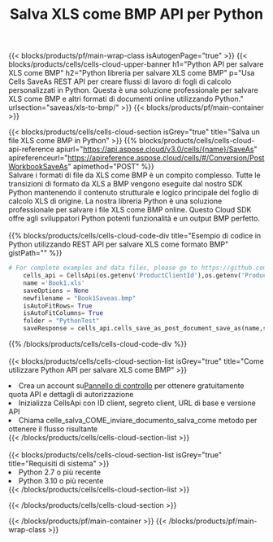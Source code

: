﻿---
title:  Salva XLS come BMP API per Python
description:  Utilizzo di Aspose.Cells Cloud SDK per Python per salvare il file in formato XLS come file in formato BMP.
url: /it/python/saveas/xls-to-bmp/
---
{{< blocks/products/pf/main-wrap-class isAutogenPage="true" >}}
{{< blocks/products/cells/cells-cloud-upper-banner h1="Python API per salvare XLS come BMP" h2="Python libreria per salvare XLS come BMP" p="Usa Cells SaveAs REST API per creare flussi di lavoro di fogli di calcolo personalizzati in Python. Questa è una soluzione professionale per salvare XLS come BMP e altri formati di documenti online utilizzando Python." urlsection="saveas/xls-to-bmp/" >}}
{{< blocks/products/pf/main-container >}}

{{< blocks/products/cells/cells-cloud-section isGrey="true" title="Salva un file XLS come BMP in Python" >}}
{{% blocks/products/cells/cells-cloud-api-reference apiurl="https://api.aspose.cloud/v3.0/cells/{name}/SaveAs" apireferenceurl="https://apireference.aspose.cloud/cells/#/Conversion/PostWorkbookSaveAs" apimethod="POST" %}}
<br/>
Salvare i formati di file da XLS come BMP è un compito complesso. Tutte le transizioni di formato da XLS a BMP vengono eseguite dal nostro SDK Python mantenendo il contenuto strutturale e logico principale del foglio di calcolo XLS di origine. La nostra libreria Python è una soluzione professionale per salvare i file XLS come BMP online. Questo Cloud SDK offre agli sviluppatori Python potenti funzionalità e un output BMP perfetto.
<br/>
<br/>
{{% blocks/products/cells/cells-cloud-code-div title="Esempio di codice in Python utilizzando REST API per salvare XLS come formato BMP" gistPath="" %}}
  
```python
# For complete examples and data files, please go to https://github.com/aspose-cells-cloud/aspose-cells-cloud-python/
    cells_api = CellsApi(os.getenv('ProductClientId'),os.getenv('ProductClientSecret'))
    name ='Book1.xls'    
    saveOptions = None
    newfilename = "Book1Saveas.bmp"
    isAutoFitRows= True
    isAutoFitColumns= True
    folder = "PythonTest"
    saveResponse = cells_api.cells_save_as_post_document_save_as(name,save_options=saveOptions, newfilename=(folder +'/' + newfilename),folder=folder)
```
  
{{% /blocks/products/cells/cells-cloud-code-div %}}
<br/>
<br/>
{{< blocks/products/cells/cells-cloud-section-list isGrey="true" title="Come utilizzare Python API per salvare XLS come BMP" >}}
<li> Crea un account su<a href="https://dashboard.aspose.cloud/">Pannello di controllo</a> per ottenere gratuitamente quota API e dettagli di autorizzazione</li>
<li>Inizializza CellsApi con ID client, segreto client, URL di base e versione API</li>
<li>Chiama celle_salva_COME_inviare_documento_salva_come metodo per ottenere il flusso risultante</li>
{{< /blocks/products/cells/cells-cloud-section-list >}}
<br/>
<br/>
{{< blocks/products/cells/cells-cloud-section-list isGrey="true" title="Requisiti di sistema" >}}
<li>Python 2.7 o più recente</li>
<li>Python 3.10 o più recente</li>
{{< /blocks/products/cells/cells-cloud-section-list >}}

{{< /blocks/products/cells/cells-cloud-section >}}

{{< /blocks/products/pf/main-container >}}
{{< /blocks/products/pf/main-wrap-class >}}
